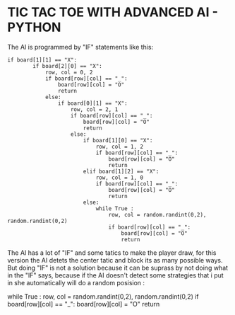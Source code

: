 # TIC TAC TOE WITH ADVANCED AI - PYTHON

The AI is programmed by "IF" statements like this:

```
if board[1][1] == "X":
        if board[2][0] == "X":
            row, col = 0, 2
            if board[row][col] == "_":
                board[row][col] = "O"
                return
            else:
                if board[0][1] == "X":
                    row, col = 2, 1
                    if board[row][col] == "_":
                        board[row][col] = "O"
                        return
                    else:
                        if board[1][0] == "X":
                            row, col = 1, 2
                            if board[row][col] == "_":
                                board[row][col] = "O"
                                return
                        elif board[1][2] == "X":
                            row, col = 1, 0
                            if board[row][col] == "_":
                                board[row][col] = "O"
                                return
                        else:
                            while True :
                                row, col = random.randint(0,2), random.randint(0,2)
                                if board[row][col] == "_":
                                    board[row][col] = "O"
                                    return
```
The AI has a lot of "IF" and some tatics to make the player draw, for this version the AI detets the center tatic and block its as many possible ways.
But doing "IF" is not a solution because it can be suprass by not doing what in the "IF" says, because if the AI doesn't detect some strategies that i put in she automatically will do a random posision :

while True :
        row, col = random.randint(0,2), random.randint(0,2)
        if board[row][col] == "_":
            board[row][col] = "O"
            return
